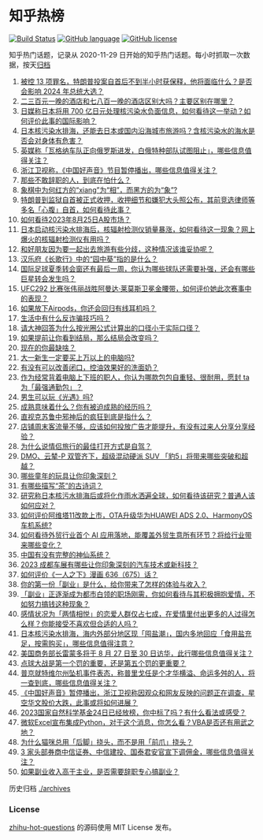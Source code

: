 # 知乎热榜
[![Build Status](https://github.com/ToWeLong/zhihu-hot-questions/workflows/CI/badge.svg)](https://github.com/ToWeLong/zhihu-hot-questions/actions)
[![GitHub language](https://img.shields.io/badge/language-golang-orange.svg)](https://golang.org/)
[![GitHub license](https://img.shields.io/github/license/ToWeLong/zhihu-hot-questions)](https://github.com/ToWeLong/zhihu-hot-questions/blob/main/LICENSE)

知乎热门话题，记录从 2020-11-29 日开始的知乎热门话题。每小时抓取一次数据，按天[归档](./archives)

<!-- BEGIN -->

1. [被控 13 项罪名，特朗普投案自首后不到半小时获保释，他将面临什么？是否会影响 2024 年总统大选？](https://www.zhihu.com/question/619071926)
1. [二三百元一晚的酒店和七八百一晚的酒店区别大吗？主要区别在哪里？](https://www.zhihu.com/question/486503426)
1. [日媒称日本将用 700 亿日元处理核污染水负面信息，如何看待这一举动？如何评价此事的国际影响？](https://www.zhihu.com/question/618913967)
1. [日本核污染水排海，还能去日本或国内沿海城市旅游吗？含核污染水的海水是否会对身体有危害？](https://www.zhihu.com/question/619081165)
1. [英媒称「瓦格纳车队正向俄罗斯进发，白俄特种部队试图阻止」，哪些信息值得关注？](https://www.zhihu.com/question/618935705)
1. [浙江卫视称，《中国好声音》节目暂停播出，哪些信息值得关注？](https://www.zhihu.com/question/619090100)
1. [那些不敢辞职的人，到底在怕什么？](https://www.zhihu.com/question/491322432)
1. [象棋中为何红方的“xiang”为“相”，而黑方的为“象”?](https://www.zhihu.com/question/614886839)
1. [特朗普到监狱自首被正式收押，收押细节和嫌犯大头照公布，其前竞选律师等多名「心腹」自首，如何看待此事？](https://www.zhihu.com/question/619070686)
1. [如何看待2023年8月25日A股市场？](https://www.zhihu.com/question/619072784)
1. [日本启动核污染水排海后，核辐射检测仪销量暴涨，如何看待这一现象？网上爆火的核辐射检测仪有用吗？](https://www.zhihu.com/question/619008785)
1. [和好朋友因为要一起出去旅游有些分歧，这种情况该谁妥协呢？](https://www.zhihu.com/question/618461122)
1. [汉乐府《长歌行》中的“园中葵”指的是什么？](https://www.zhihu.com/question/592060514)
1. [国际足球夏季转会窗还有最后一周，你认为哪些球队还需要补强，还会有哪些巨星转会发生吗？](https://www.zhihu.com/question/618924441)
1. [UFC292 比赛张伟丽战胜阿曼达·莱莫斯卫冕金腰带，如何评价她此次赛事中的表现？](https://www.zhihu.com/question/618250850)
1. [如果放下Airpods，你还会回归有线耳机吗？](https://www.zhihu.com/question/618886993)
1. [生活中有什么反诈骗技巧吗？](https://www.zhihu.com/question/618709342)
1. [请大神回答为什么按光圈公式计算出的口径小于实际口径？](https://www.zhihu.com/question/618119984)
1. [如果提前让你看到结局，那么结局会改变吗？](https://www.zhihu.com/question/591031309)
1. [现在的你最缺啥？](https://www.zhihu.com/question/618223733)
1. [大一新生一定要买上万以上的电脑吗?](https://www.zhihu.com/question/617551372)
1. [有没有可以改善闭口，控油效果好的洗面奶？](https://www.zhihu.com/question/613008703)
1. [作为经常背着电脑上下班的职人，你认为哪款包包自重轻、很耐用，愿封 ta 为「最强通勤包」？](https://www.zhihu.com/question/617215362)
1. [男生可以玩《光遇》吗?](https://www.zhihu.com/question/614969972)
1. [成熟意味着什么？你有被迫成熟的经历吗？](https://www.zhihu.com/question/617979619)
1. [直视克苏鲁中邪神后的疯狂到底是指什么？](https://www.zhihu.com/question/64206586)
1. [店铺周末客流量不够，应该如何投放广告才能提升，有没有过来人分享分享经验？](https://www.zhihu.com/question/618970921)
1. [为什么说情侣旅行的最佳打开方式是自驾？](https://www.zhihu.com/question/618374696)
1. [DMO、云辇-P 双管齐下，超级混动硬派  SUV 「豹5」将带来哪些突破和超越？](https://www.zhihu.com/question/618778240)
1. [哪些童年的玩具让你印象深刻？](https://www.zhihu.com/question/617969009)
1. [有哪些描写“茶”的古诗词？](https://www.zhihu.com/question/618937833)
1. [研究称日本核污水排海后或将化作雨水洒遍全球，如何看待该研究？普通人该如何应对？](https://www.zhihu.com/question/618907654)
1. [如何评价阿维塔11改款上市，OTA升级华为HUAWEI ADS 2.0、HarmonyOS车机系统?](https://www.zhihu.com/question/619000002)
1. [如何看待外贸行业首个 AI 应用落地，能覆盖外贸生意所有环节？将给行业带来哪些变化？](https://www.zhihu.com/question/618982496)
1. [中国有没有完整的神仙系统？](https://www.zhihu.com/question/338161225)
1. [2023 成都车展有哪些让你印象深刻的汽车技术或新科技？](https://www.zhihu.com/question/618281933)
1. [如何评价《一人之下》漫画 636（675）话？](https://www.zhihu.com/question/619038615)
1. [你的第一份「副业」是什么，给你带来了怎样的体验与收入？](https://www.zhihu.com/question/617459170)
1. [「副业」正逐渐成为都市白领的职场刚需，你如何看待与其积极拥抱爱情，不如努力搞钱这种现象？](https://www.zhihu.com/question/617182560)
1. [感情状况为「两情相悦」的恋爱人群仅占七成，在爱情里付出更多的人过得怎么样？你能接受不喜欢但合适的人吗？](https://www.zhihu.com/question/618392529)
1. [日本核污染水排海，海内外部分地区现「囤盐潮」，国内多地回应「食用盐充足，按需购买」，哪些信息值得注意？](https://www.zhihu.com/question/618941813)
1. [美国商务部长雷蒙多将于 8 月 27 日至 30 日访华，此行哪些信息值得关注？](https://www.zhihu.com/question/618582226)
1. [点球大战是第一个罚的重要，还是第五个罚的更重要？](https://www.zhihu.com/question/402265764)
1. [普京就特维尔州坠机事件表态，称普里戈任是个才华横溢、命运多舛的人，将一查到底，哪些信息值得关注？](https://www.zhihu.com/question/619074873)
1. [《中国好声音》暂停播出，浙江卫视称因观众和网友反映的问题正在调查，星空华文股价大跌，此事或将如何进展？](https://www.zhihu.com/question/619090017)
1. [2023国家自然科学基金24日已经放榜，你中标了吗？有什么看法或感受？](https://www.zhihu.com/question/618908585)
1. [微软Excel宣布集成Python，对于这个消息，你怎么看？VBA是否还有用武之地？](https://www.zhihu.com/question/618707918)
1. [为什么猫咪总用「后脚」挠头，而不是用「前爪」挠头？](https://www.zhihu.com/question/616797931)
1. [3 家头部券商中信证券、中信建投、国泰君安官宣下调佣金，哪些信息值得关注？](https://www.zhihu.com/question/618949374)
1. [如果副业收入高于主业，是否需要辞职专心搞副业？](https://www.zhihu.com/question/615199467)

<!-- END -->

历史归档 [./archives](./archives)


### License
[zhihu-hot-questions](https://github.com/towelong/zhihu-hot-questions) 的源码使用 MIT License 发布。